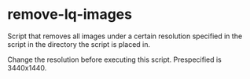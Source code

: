 # remove-lq-images
Script that removes all images under a certain resolution specified in the script in the directory the script is placed in.

Change the resolution before executing this script. Prespecified is 3440x1440.
